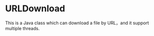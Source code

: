 URLDownload
===========

This is a Java class which can download a file by URL，and it support multiple threads.
